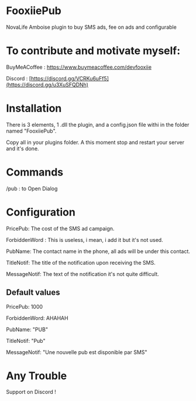 # FooxiiePub
 NovaLife Amboise plugin to buy SMS ads, fee on ads and configurable

# To contribute and motivate myself:
BuyMeACoffee : https://www.buymeacoffee.com/devfooxiie

Discord : [https://discord.gg/VCRKu6uFf5](https://discord.gg/u3XuSFQDNh)

 # Installation
 There is 3 elements, 1 .dll the plugin, and a config.json file withi in the folder named "FooxiiePub".
 
 Copy all in your plugins folder. A this moment stop and restart your server and it's done.

# Commands

/pub : to Open Dialog

 # Configuration
 PricePub: The cost of the SMS ad campaign.
 
 ForbiddenWord : This is useless, i mean, i add it but it's not used.
 
 PubName: The contact name in the phone, all ads will be under this contact.
 
 TitleNotif: The title of the notification upon receiving the SMS.
 
 MessageNotif: The text of the notification it's not quite difficult.
 

 ## Default values
 PricePub: 1000
 
 ForbiddenWord: AHAHAH
 
 PubName: "PUB"
 
 TitleNotif: "Pub"
 
 MessageNotif: "Une nouvelle pub est disponible par SMS"


 # Any Trouble
 Support on Discord !
